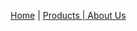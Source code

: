 

<a href="index.html">Home</a> | <a href="products.html">Products | <a href="about.html">About Us</a>
  
